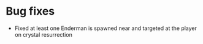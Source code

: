 # Bug fixes
* Fixed at least one Enderman is spawned near and targeted at the player on crystal resurrection
